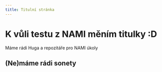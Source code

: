 ```yaml
---
title: Titulní stránka 
---
```


# K vůli testu z NAMI měním titulky :D 

Máme rádi Huga a repozitáře pro NAMI úkoly

## (Ne)máme rádi sonety 



